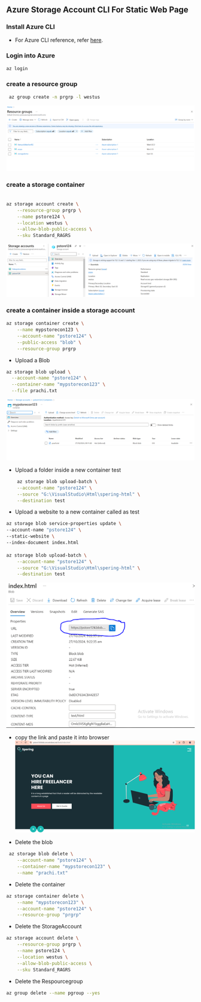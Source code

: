 ## Azure Storage Account CLI For Static Web Page

### Install Azure CLI

* For Azure CLI reference, refer [here](https://learn.microsoft.com/en-us/cli/azure/install-azure-cli).

### Login into Azure

```bash
az login
```

### create a resource group

```bash
 az group create -n prgrp -l westus
```

![Preview](Images/Img8.PNG)

### create a storage container

```bash

az storage account create \
    --resource-group prgrp \
    --name pstore124 \
    --location westus \
    --allow-blob-public-access \
    --sku Standard_RAGRS
```

![Previw](Images/Img9.PNG)

### create a container inside a storage account

```bash
az storage container create \
    --name mypstorecon123 \
    --account-name "pstore124" \
    --public-access "blob" \
    --resource-group prgrp
```

- Upload a Blob

```bash
az storage blob upload \
  --account-name "pstore124" \
  --container-name "mypstorecon123" \
  --file prachi.txt
```

![Preview](Images/Img10.PNG)

- Upload a folder inside a new container test

```bash
    az storage blob upload-batch \
    --account-name "pstore124" \
    --source "G:\VisualStudio\Html\spering-html" \
    --destination test
```

- Upload a website to a new container called as test

```bash
az storage blob service-properties update \
--account-name "pstore124" \
--static-website \
--index-document index.html

az storage blob upload-batch \
    --account-name "pstore124" \
    --source "G:\VisualStudio\Html\spering-html" \
    --destination test
```

![Preview](Images/Img12.PNG)

- copy the link and paste it into browser
  ![Preview](Images/Img13.PNG)

- Delete the blob

```bash
 az storage blob delete \
    --account-name "pstore124" \
    --container-name "mypstorecon123" \
    --name "prachi.txt"
```

- Delete the container

```bash
az storage container delete \
    --name "mypstorecon123" \
    --account-name "pstore124" \
    --resource-group "prgrp"
```

- Delete the StorageAccount

```bash
az storage account delete \
    --resource-group prgrp \
    --name pstore124 \
    --location westus \
    --allow-blob-public-access \
    --sku Standard_RAGRS
```

- Delete the Respourcegroup

```bash
az group delete --name pgroup --yes
```
